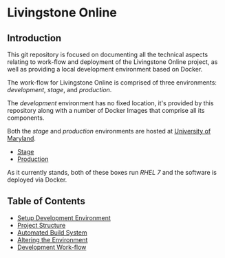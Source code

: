 # Livingstone Online

## Introduction 

This git repository is focused on documenting all the technical aspects relating
to work-flow and deployment of the Livingstone Online project, as well as
providing a local development environment based on Docker.

The work-flow for Livingstone Online is comprised of three environments:
_development_, _stage_, and _production_.

The _development_ environment has no fixed location, it's provided by this
repository along with a number of Docker Images that comprise all its
components.

Both the _stage_ and _production_ environments are hosted at
[University of Maryland](http://www.umd.edu/). 

* [Stage](livingstonestage.lib.umd.edu)
* [Production](livingstone.lib.umd.edu)

As it currently stands, both of these boxes run *RHEL 7* and the software is
deployed via Docker.


## Table of Contents

* [Setup Development Environment](docs/development_enviroment.md)
* [Project Structure](docs/project_structure.md)
* [Automated Build System](docs/automated_build_system.md)
* [Altering the Environment](docs/altering_enviroment.md)
* [Development Work-flow](docs/development_workflow.md)
